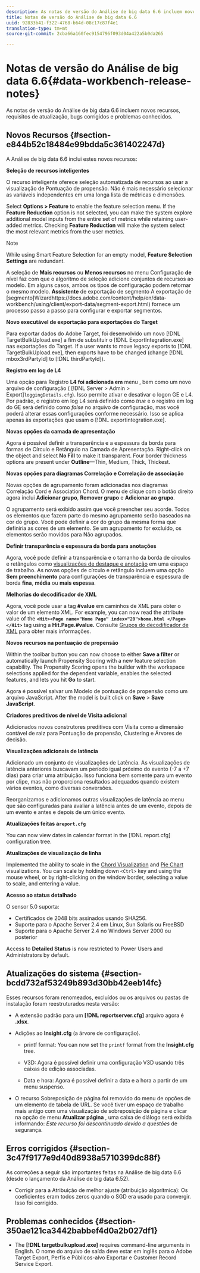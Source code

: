 ```yaml
---
description: As notas de versão do Análise de big data 6.6 incluem novos recursos, requisitos de atualização, bugs corrigidos e problemas conhecidos.
title: Notas de versão do Análise de big data 6.6
uuid: 92833b41-f322-4768-b64d-08c17c87f4e1
translation-type: tm+mt
source-git-commit: 2cba66a160fec9154796f093d04a422a5b0da265

---
```



# Notas de versão do Análise de big data 6.6{#data-workbench-release-notes}

As notas de versão do Análise de big data 6.6 incluem novos recursos, requisitos de atualização, bugs corrigidos e problemas conhecidos.

## Novos Recursos {#section-e844b52c18484e99bdda5c361402247d}

A Análise de big data 6.6 inclui estes novos recursos:

**Seleção de recursos inteligentes**

O recurso inteligente oferece seleção automatizada de recursos ao usar a visualização de Pontuação de propensão. Não é mais necessário selecionar as variáveis independentes em uma longa lista de métricas e dimensões.

Select **Options > Feature** to enable the feature selection menu. If the **Feature Reduction** option is not selected, you can make the system explore additional model inputs from the entire set of metrics while retaining user-added metrics. Checking **Feature Reduction** will make the system select the most relevant metrics from the user metrics.

>[!NOTE]
>
>While using Smart Feature Selection for an empty model, **Feature Selection Settings** are redundant.

A seleção de **Mais recursos** ou **Menos recursos** no menu Configuração **de** nível faz com que o algoritmo de seleção adicione conjuntos de recursos ao modelo. Em alguns casos, ambos os tipos de configuração podem retornar o mesmo modelo.
**Assistente** de exportação de segmento A exportação de [segmento]Wizardhttps://docs.adobe.com/content/help/en/data-workbench/using/client/export-data/segment-export.html) fornece um processo passo a passo para configurar e exportar segmentos.

**Novo executável de exportação para exportações do Target**

Para exportar dados do Adobe Target, foi desenvolvido um novo [!DNL TargetBulkUpload.exe] a fim de substituir o [!DNL ExportIntegration.exe] nas exportações do Target. If a user wants to move legacy exports to [!DNL TargetBulkUpload.exe], then exports have to be changed (change [!DNL mbox3rdPartyId] to [!DNL thirdPartyId]).

**Registro em log de L4**

Uma opção para Registro **L4 foi adicionada em** menu , bem como um novo arquivo de configuração ( [!DNL Server > Admin > Export]`loggingDetails.cfg`). Isso permite ativar e desativar o logon GE e L4. Por padrão, o registro em log L4 será definido como *true* e o registro em log do GE será definido como *false* no arquivo de configuração, mas você poderá alterar essas configurações conforme necessário. Isso se aplica apenas às exportações que usam o [!DNL exportintegration.exe].

**Novas opções da camada de apresentação**

Agora é possível definir a transparência e a espessura da borda para formas de Círculo e Retângulo na Camada de Apresentação. Right-click on the object and select **No Fill** to make it transparent. Four border thickness options are present under **Outline**—Thin, Medium, Thick, Thickest.

**Novas opções para diagramas Correlação e Correlação de associação**

Novas opções de agrupamento foram adicionadas nos diagramas Correlação Cord e Association Chord. O menu de clique com o botão direito agora inclui **Adicionar grupo**, **Remover grupo** e **Adicionar ao grupo**.

O agrupamento será exibido assim que você preencher seu acorde. Todos os elementos que fazem parte do mesmo agrupamento serão baseados na cor do grupo. Você pode definir a cor do grupo da mesma forma que definiria as cores de um elemento. Se um agrupamento for excluído, os elementos serão movidos para Não agrupados.

**Definir transparência e espessura da borda para anotações**

Agora, você pode definir a transparência e o tamanho da borda de círculos e retângulos como [visualizações de destaque e anotação](../../home/c-get-started/c-vis/c-present-layer.md#concept-1235f55dfeb14e0898a1cbc13a827f67) em uma espaço de trabalho. As novas opções de círculo e retângulo incluem uma opção **Sem preenchimento** para configurações de transparência e espessura de borda **fina**, **média** ou **mais espessa**.

**Melhorias do decodificador de XML**

Agora, você pode usar a tag **#value** em caminhos de XML para obter o valor de um elemento XML. For example, you can now read the attribute value of the **`<Hit><Page name="Home Page" index="20">home.html </Page></Hit>`** tag using a **Hit.Page.#value.** Consulte [Grupos do decodificador de XML](../../home/c-dataset-const-proc/c-dataset-inc-files/c-types-dataset-inc-files/c-log-proc-dataset-inc-files/c-xml-dec-grps.md#concept-5eda5ab253724674832f6951e2a0d1c3) para obter mais informações.

**Novos recursos na pontuação de propensão**

Within the toolbar button you can now choose to either **Save a filter** or automatically launch Propensity Scoring with a new feature selection capability. The Propensity Scoring opens the builder with the workspace selections applied for the dependent variable, enables the selected features, and lets you hit **Go** to start.

Agora é possível salvar um Modelo de pontuação de propensão como um arquivo JavaScript. After the model is built click on **Save** > **Save JavaScript**.

**Criadores preditivos de nível de Visita adicional**

Adicionados novos construtores preditivos com Visita como a dimensão contável de raiz para Pontuação de propensão, Clustering e Árvores de decisão.

**Visualizações adicionais de latência**

Adicionado um conjunto de visualizações de Latência. As visualizações de latência anteriores buscavam um período igual próximo do evento (-7 a +7 dias) para criar uma atribuição. Isso funciona bem somente para um evento por clipe, mas não proporciona resultados adequados quando existem vários eventos, como diversas conversões.

Reorganizamos e adicionamos outras visualizações de latência ao menu que são configuradas para avaliar a latência antes de um evento, depois de um evento e antes e depois de um único evento.

**Atualizações feitas a`report.cfg`**

You can now view dates in calendar format in the [!DNL report.cfg] configuration tree.

**Atualizações de visualização de linha**

Implemented the ability to scale in the [Chord Visualization](../../home/c-get-started/c-analysis-vis/c-chord-visualization.md#concept-ca600beb11674f3bb2696edf41f1dda9) and [Pie Chart](../../home/c-get-started/c-analysis-vis/c-pie-chart.md#concept-65bd6e41ee814684a7f53ea69142f21c) visualizations. You can scale by holding down `<Ctrl>` key and using the mouse wheel, or by right-clicking on the window border, selecting a value to scale, and entering a value.

**Acesso ao status detalhado**

O sensor 5.0 suporta:

* Certificados de 2048 bits assinados usando SHA256.
* Suporte para o Apache Server 2.4 em Linux, Sun Solaris ou FreeBSD
* Suporte para o Apache Server 2.4 no Windows Server 2000 ou posterior

Access to **Detailed Status** is now restricted to Power Users and Administrators by default.

## Atualizações do sistema {#section-bcdd732af53249b893d30bb42eeb14fc}

Esses recursos foram renomeados, excluídos ou os arquivos ou pastas de instalação foram reestruturados nesta versão:

* A extensão padrão para um **[!DNL reportserver.cfg]** arquivo agora é **.xlsx**.

* Adições ao **Insight.cfg** (a árvore de configuração).

   * printf format: You can now set the `printf` format from the **Insight.cfg** tree.

   * V3D: Agora é possível definir uma configuração V3D usando três caixas de edição associadas.
   * Data e hora: Agora é possível definir a data e a hora a partir de um menu suspenso.

* O recurso Sobreposição de página foi removido do menu de opções de um elemento de tabela de URL. Se você tiver um espaço de trabalho mais antigo com uma visualização de sobreposição de página e clicar na opção de menu **Atualizar página** , uma caixa de diálogo será exibida informando: *Este recurso foi descontinuado devido a questões* de segurança.

## Erros corrigidos {#section-3c47f9177e9d40d8938a5710399dc88f}

As correções a seguir são importantes feitas na Análise de big data 6.6 (desde o lançamento da Análise de big data 6.52).

* Corrigir para a Atribuição de melhor ajuste (atribuição algorítmica): Os coeficientes eram todos zeros quando o SGD era usado para convergir. Isso foi corrigido.

## Problemas conhecidos {#section-350ae121ca3442babbef4d0a2b027df1}

* The **[!DNL targetbulkupload.exe]** requires command-line arguments in English. O nome do arquivo de saída deve estar em inglês para o Adobe Target Export, Perfis e Públicos-alvo Exportar e Customer Record Service Export.
